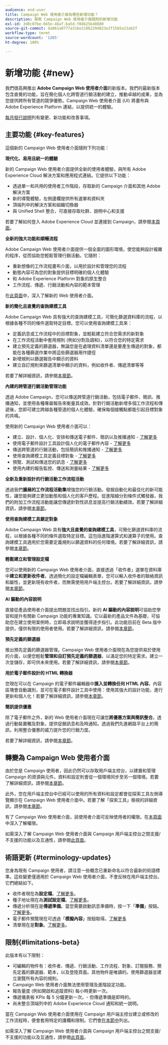 ```yaml
---
audience: end-user
title: Campaign Web 使用者介面有哪些新增功能？
description: 探索 Campaign Web 使用者介面隨附的新增功能
exl-id: 3d8c07be-665e-46af-ba5d-f04b25b40880
source-git-commit: da861a0777a316e210b229d823e3f15b5a13ab2f
workflow-type: tm+mt
source-wordcount: '1265'
ht-degree: 100%

---
```



# 新增功能 {#new}

我們很高興推出 **Adobe Campaign Web 使用者介面**&#x200B;的新版本。我們的最新版本包含直覺的功能，旨在簡化個人化跨管道行銷活動的建立，推動卓越的成果，並為您提供跨所有管道的競爭優勢。Campaign Web 使用者介面 (UI) 將畫布與 Adobe Experience Platform 連結，以提供統一的體驗。

 [每月發行說明](release-notes.md)列有變更、新功能和改善事項。


## 主要功能 {#key-features}

這個新的 Campaign Web 使用者介面隨附下列功能：

**現代化、易用且統一的體驗**

新的 Campaign Web 使用者介面提供全新的使用者體驗，與所有 Adobe Experience Cloud 解決方案和應用程式連結。它提供以下功能：

* 透過單一和共用的使用者工作階段，存取新的 Campaign 介面和其他 Adobe 解決方案
* 新的導覽體驗，左側邊欄提供所有選單和資料夾
* 頂端列中的解決方案和組織切換器
* 與 Unified Shell 整合，可直接存取社群、說明中心和支援

若要了解如何登入 Adobe Experience Cloud 並連接到 Campaign，請參閱[本頁面](../get-started/connect-to-campaign.md)。


**全新的強大功能和順暢流程**

Adobe Campaign Web 使用者介面提供一個全面的圖形環境，使您能夠設計複雜的程序，從而協助您輕鬆管理行銷活動。它隨附：

* 重新想像的工作流程畫布介面，以用於設計和管理您的流程
* 動態內容可為您的對象提供目標明確的個人化體驗
* 和 Adobe Experience Platform 對象的原生整合
* 工作流程、傳遞、行銷活動和內容的範本管理

在[此頁面](../get-started/user-interface.md)中，深入了解新的 Web 使用者介面。

**新的簡化且直覺的查詢建模工具**

Adobe Campaign Web 具有強大的查詢建模工具，可簡化篩選資料庫的流程，以根據各種不同的條件選取特定目標。您可以使用查詢建模工具來：

* 定義訊息或工作流程中的目標對象，並輕鬆建立符合您需求的新對象
* 在工作流程活動中套用規則 (例如分割及調和)，以符合您的特定需求
* 建立預先定義的篩選器，無論您是在處理資料清單還是要產生傳遞的對象，都能在各種篩選作業中將這些篩選器用作捷徑
* 新增規則以篩選報告中顯示的資料
* 建立自訂規則來篩選清單中顯示的資料，例如收件者、傳遞清單等等

若要了解詳細資訊，請參閱[本章節](../query/query-modeler-overview.md)。


**內建的跨管道行銷活動管理功能**

透過 Adobe Campaign，您可以傳送跨管道行銷活動，包括電子郵件、簡訊、推播通知，並使用各種專屬報告來衡量其成效。針對行銷活動新增多個工作流程和傳遞後，您即可建立跨越各種管道的個人化體驗，確保每個接觸點都能引起目標對象的共鳴。

使用新的 Campaign Web 使用者介面可以：

* 建立、設計、個人化、安排和傳送電子郵件、簡訊以及推播通知 - [了解更多](../msg/gs-messages.md)
* 使用電子郵件設計工具設計個人化的電子郵件內容 - [了解更多](../email/edit-content.md)
* 傳送跨管道的行銷活動，包括簡訊和推播通知 - [了解更多](../workflows/activities/channels.md)
* 使用查詢建模工具定義目標對象 - [了解更多](../audience/about-recipients.md)
* 預覽、測試和傳送您的訊息 - [了解更多](../monitor/prepare-send.md)
* 使用內建的報告監控、傳送和測量結果 - [了解更多](../reporting/delivery-reports.md)



**全新及重新設計的行銷活動工作流程活動**

透過我們&#x200B;**擴展的工作流程活動集**&#x200B;增強您的行銷活動。發掘自動化和最佳化的新可能性，讓您能夠建立更加動態和個人化的客戶歷程。從進階細分到條件式觸發器，我們的附加工作流程活動能讓您傳遞針對性訊息並提高行銷活動績效。若要了解詳細資訊，請參閱[本章節](../workflows/gs-workflows.md)。


**使用查詢建模工具鎖定對象**

Adobe Campaign Web 具有&#x200B;**強大且直覺的查詢建模工具**，可簡化篩選資料庫的流程，以根據各種不同的條件選取特定目標。這包括進階運算式和運算子的使用。查詢建模工具適用於您需要定義規則以篩選資料的任何環境。若要了解詳細資訊，請參閱[本章節](../query/query-modeler-overview.md)。

**輕鬆建立和管理設定檔**

您可以使用新的 Campaign Web 使用者介面，直接透過「收件者」選單在資料庫中&#x200B;**建立和更新收件者**。透過簡化的設定檔編輯表單，您可以輸入收件者的聯絡資訊和屬性，並更新現有收件者，而無需使用用戶端主控台。若要了解詳細資訊，請參閱[本章節](../audience/about-recipients.md)。

<!--
* Adobe Experience Manager (AEM) Integration
    
    With our AEM integration extended to web UI, you can easily manage assets and synchronize full HTML templates, empowering you to create captivating digital experiences without any hassle. 
    
    Elevate and streamline your content management capabilities on the web UI with this integration to boost productivity.
-->
<!--
* **Gen AI for Email content**

    Say goodbye to manual content creation and hello to efficient, data-driven campaigns with the power of Gen AI.  Our Gen AI technology utilizes advanced algorithms to **generate highly engaging and personalized content**. Drive higher open rates, click-through rates, and conversions with Gen AI's intelligent content generation. Stay ahead of the competition and elevate your email marketing game with Gen AI on email content.

    Learn more in [this section](../email/generative-gs.md).
-->

**AI 驅動的內容說明**

直接從產品使用者介面提出問題並找出指引。新的 **AI 驅動的內容說明**&#x200B;可協助您學習和提升有關新 Campaign 功能的專業知識。它以最新的產品文件為基礎，可協助您在建立使用案例時，立即尋求說明並獲得逐步指引。此功能目前在 Beta 版中提供，僅供有限的使用者使用。若要了解詳細資訊，請參閱[本章節](../get-started/using-ai.md)。

**預先定義的篩選器**

推出預先定義的篩選器管理。Campaign Web 使用者介面現在為您提供易於使用的介面，以便您輕鬆&#x200B;**管理和自訂預先定義的篩選器**，以滿足您的特定需求。建立一次並儲存，即可供未來使用。若要了解詳細資訊，請參閱[本章節](../get-started/predefined-filters.md)。

**用於電子郵件設計的 HTML 轉換器**

您現在可以在 Campaign 的電子郵件編輯器中&#x200B;**匯入並轉換任何 HTML 內容**。內容區塊會自動識別，並可在電子郵件設計工具中使用：使用其強大的設計功能，進行更新和個人化！若要了解詳細資訊，請參閱[本章節](../email/existing-content.md)。


**簡訊提供優惠**

除了電子郵件之外，新的 Web 使用者介面現在可讓您&#x200B;**將優惠方案與簡訊整合**。透過行動裝置觸及對象，提供促銷訊息和及時通知。透過我們先進網路平台上的簡訊，利用整合優惠的威力提升您的行銷力度。

若要了解詳細資訊，請參閱[本章節](../msg/offers.md)。

## 轉變為 Campaign Web 使用者介面

由於您是 Campaign 使用者，因此仍然可以存取用戶端主控台，以建置和管理 Campaign 的資源與元件。資料和設定則會從一個環境同步至另一個環境。若要了解詳細資訊，請參閱[本章節](../get-started/get-started.md#ac-client)。

此外，您在用戶端主控台中已經可以使用的所有資料和設定都會從探索工具左側導覽顯示在 Campaign Web 使用者介面中。若要了解「探索工具」檢視的詳細資訊，請參閱[本章節](../get-started/user-interface.md#user-interface-explorer)。

有了 Campaign Web 使用者介面，該使用者介面可反映使用者的權限。在[本頁面](../get-started/permissions.md)中深入了解權限。

如需深入了解 Campaign Web 使用者介面與 Campaign 用戶端主控台之間支援/不支援的功能以及互通性，請參閱[此頁面](../get-started/capability-matrix.md)。

## 術語更新 {#terminology-updates}

您身為現有 Campaign 使用者，請注意一些概念已重新命名以符合最新的術語標準。這些變更僅適用於 Campaign Web 使用者介面，不會反映在用戶端主控台。它們總結如下。

* 收件者現在為&#x200B;**設定檔**。[了解更多](../audience/gs-audiences-recipients.md)。
* 種子地址現在為&#x200B;**測試設定檔**。[了解更多](../preview-test/test-deliveries.md)。
* 傳遞分析現在是&#x200B;**傳遞準備**。當您需要啟動訊息準備時，按一下「**準備**」按鈕。[了解更多](../monitor/prepare-send.md)。
* 電子郵件預覽現在可透過「**模擬內容**」按鈕取得。[了解更多](../preview-test/preview-test.md)
* 清單現在是&#x200B;**對象**。[了解更多](../audience/gs-audiences-recipients.md)。

## 限制{#limitations-beta}

此版本有以下限制：

* 可編輯的物件有：收件者、傳遞、行銷活動、工作流程、對象、訂閱服務、預先定義的篩選器、範本，以及登陸頁面。其他物件是唯讀的。使用篩選器並建立瀏覽所有內容的規則。
* Campaign Web 使用者介面無法使用管理及進階設定功能。
* 報告量度 (例如開啟和追蹤資料) 每小時更新一次。
* 傳遞儀表板 KPIs 每 5 分鐘更新一次。- 但傳遞準備是即時的。
* 尚未整合頂端列中的 Adobe Experience Cloud 通知和統一說明。

當在 Campaign Web 使用者介面使用在 Campaign 用戶端主控台建立或修改的工作流程時，便會套用特定的護欄和限制。它們會[在本節中](../get-started/guardrails.md)列出。

如需深入了解 Campaign Web 使用者介面與 Campaign 用戶端主控台之間支援/不支援的功能以及互通性，請參閱[此頁面](../get-started/capability-matrix.md)。
